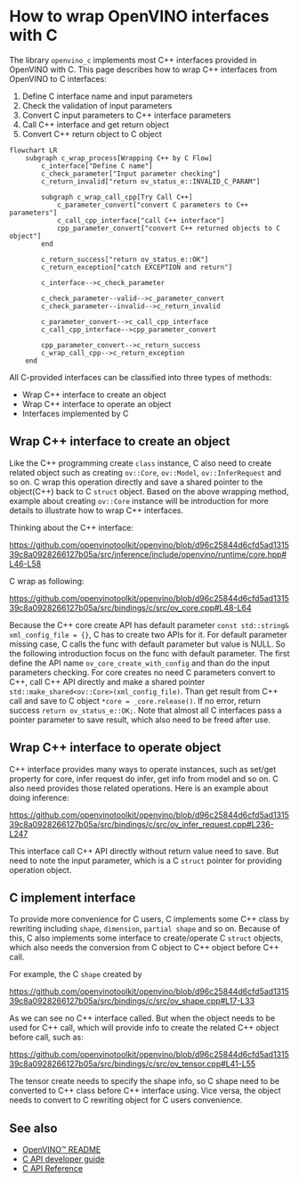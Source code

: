# How to wrap OpenVINO interfaces with C

The library `openvino_c` implements most C++ interfaces provided in OpenVINO with C. 
This page describes how to wrap C++ interfaces from OpenVINO to C interfaces:
 1) Define C interface name and input parameters
 2) Check the validation of input parameters
 3) Convert C input parameters to C++ interface parameters
 4) Call C++ interface and get return object
 5) Convert C++ return object to C object

```mermaid
flowchart LR
    subgraph c_wrap_process[Wrapping C++ by C Flow]
        c_interface["Define C name"]
        c_check_parameter["Input parameter checking"]
        c_return_invalid["return ov_status_e::INVALID_C_PARAM"]

        subgraph c_wrap_call_cpp[Try Call C++]
            c_parameter_convert["convert C parameters to C++ parameters"]
            c_call_cpp_interface["call C++ interface"]
            cpp_parameter_convert["convert C++ returned objects to C object"]
        end
        
        c_return_success["return ov_status_e::OK"]
        c_return_exception["catch EXCEPTION and return"]

        c_interface-->c_check_parameter

        c_check_parameter--valid-->c_parameter_convert
        c_check_parameter--invalid-->c_return_invalid

        c_parameter_convert-->c_call_cpp_interface
        c_call_cpp_interface-->cpp_parameter_convert

        cpp_parameter_convert-->c_return_success
        c_wrap_call_cpp-->c_return_exception
    end
```

All C-provided interfaces can be classified into three types of methods:
- Wrap C++ interface to create an object
- Wrap C++ interface to operate an object
- Interfaces implemented by C

## Wrap C++ interface to create an object
Like the C++ programming create `class` instance, C also need to create related object such as creating `ov::Core`, `ov::Model`, `ov::InferRequest` and so on. C wrap this operation directly and save a shared pointer to the object(C++) back to C `struct` object. Based on the above wrapping method, example about creating `ov::Core` instance will be introduction for more details to illustrate how to wrap C++ interfaces.

Thinking about the C++ interface:

https://github.com/openvinotoolkit/openvino/blob/d96c25844d6cfd5ad131539c8a0928266127b05a/src/inference/include/openvino/runtime/core.hpp#L46-L58

C wrap as following:

https://github.com/openvinotoolkit/openvino/blob/d96c25844d6cfd5ad131539c8a0928266127b05a/src/bindings/c/src/ov_core.cpp#L48-L64

Because the C++ core create API has default parameter `const std::string& xml_config_file = {}`, C has to create two APIs for it. For default parameter missing case, C calls the func with default parameter but value is NULL. So the following introduction focus on the func with default parameter. The first define the API name `ov_core_create_with_config` and than do the input parameters checking. For core creates no need C parameters convert to C++, call C++ API directly and make a shared pointer `std::make_shared<ov::Core>(xml_config_file)`. Than get result from C++ call and save to C object `*core = _core.release()`. If no error, return success `return ov_status_e::OK;`. Note that almost all C interfaces pass a pointer parameter to save result, which also need to be freed after use.

## Wrap C++ interface to operate object
C++ interface provides many ways to operate instances, such as set/get property for core, infer request do infer, get info from model and so on. C also need provides those related operations. Here is an example about doing inference:

https://github.com/openvinotoolkit/openvino/blob/d96c25844d6cfd5ad131539c8a0928266127b05a/src/bindings/c/src/ov_infer_request.cpp#L236-L247

This interface call C++ API directly without return value need to save. But need to note the input parameter, which is a C `struct` pointer for providing operation object.

## C implement interface
To provide more convenience for C users, C implements some C++ class by rewriting including `shape`, `dimension`, `partial shape` and so on. Because of this, C also implements some interface to create/operate C `struct` objects, which also needs the conversion from C object to C++ object before C++ call.

For example, the C `shape` created by

https://github.com/openvinotoolkit/openvino/blob/d96c25844d6cfd5ad131539c8a0928266127b05a/src/bindings/c/src/ov_shape.cpp#L17-L33

As we can see no C++ interface called. But when the object needs to be used for C++ call, which will provide info to create the related C++ object before call, such as:

https://github.com/openvinotoolkit/openvino/blob/d96c25844d6cfd5ad131539c8a0928266127b05a/src/bindings/c/src/ov_tensor.cpp#L41-L55

The tensor create needs to specify the shape info, so C shape need to be converted to C++ class before C++ interface using. Vice versa, the object needs to convert to C rewriting object for C users convenience.

 ## See also
 * [OpenVINO™ README](../../../../README.md)
 * [C API developer guide](../README.md)
 * [C API Reference](https://docs.openvino.ai/2023.1/api/api_reference.html)
